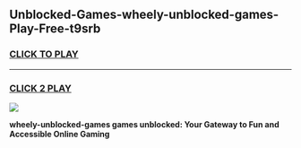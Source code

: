 
## Unblocked-Games-wheely-unblocked-games-Play-Free-t9srb
<h3>
<a href="https://premium76.site?title=wheely-unblocked-games&ref=22A">CLICK TO PLAY</a></h3>
<hr>

<h3>
<a href="https://premium76.site?title=wheely-unblocked-games&ref=22A">CLICK 2 PLAY</a>
  
</h3>

<a href="https://premium76.site?title=wheely-unblocked-games&ref=22A"><img src="https://clearcache.store/games.png"></a>


**wheely-unblocked-games games unblocked: Your Gateway to Fun and Accessible Online Gaming**
